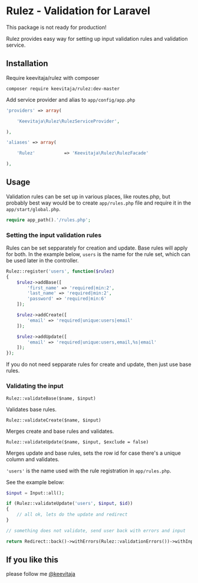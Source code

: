 # Rulez - Validation for Laravel

This package is not ready for production!

Rulez provides easy way for setting up input validation rules and validation service.

## Installation

Require keevitaja/rulez with composer

`composer require keevitaja/rulez:dev-master`

Add service provider and alias to `app/config/app.php`

```php
'providers' => array(

    'Keevitaja\Rulez\RulezServiceProvider',

),
```

```php
'aliases' => array(

    'Rulez'           => 'Keevitaja\Rulez\RulezFacade'

),
```

## Usage

Validation rules can be set up in various places, like routes.php, but probably best way would be to create `app/rules.php` file and require it in the `app/start/global.php`.

```php
require app_path().'/rules.php';
```

### Setting the input validation rules

Rules can be set sepparately for creation and update. Base rules will apply for both. In the example below, `users` is the name for the rule set, which can be used later in the controller. 

```php
Rulez::register('users', function($rulez)
{
    $rulez->addBase([
        'first_name' => 'required|min:2',
        'last_name' => 'required|min:2',
        'password' => 'required|min:6'
    ]);

    $rulez->addCreate([
        'email' => 'required|unique:users|email'
    ]);

    $rulez->addUpdate([
        'email' => 'required|unique:users,email,%s|email'
    ]);
});
```

If you do not need sepparate rules for create and update, then just use base rules.

### Validating the input

`Rulez::validateBase($name, $input)` 

Validates base rules.

`Rulez::validateCreate($name, $input)` 

Merges create and base rules and validates.

`Rulez::validateUpdate($name, $input, $exclude = false)`

Merges update and base rules, sets the row id for case there's a unique column and validates. 

`'users'` is the name used with the rule registration in `app/rules.php`.

See the example below:

```php
$input = Input::all();

if (Rulez::validateUpdate('users', $input, $id))
{
    // all ok, lets do the update and redirect
}

// something does not validate, send user back with errors and input

return Redirect::back()->withErrors(Rulez::validationErrors())->withInput();
```

## If you like this

please follow me [@keevitaja](https://twitter.com/keevitaja)